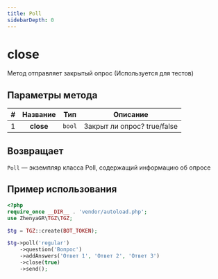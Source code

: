```yaml
---
title: Poll
sidebarDepth: 0
---
```


# close
Метод отправляет закрытый опрос (Используется для тестов)

## Параметры метода
| # | Название |  Тип   |          Описание           |
|:-:|:--------:|:------:|:---------------------------:|
| 1 | **close** | `bool` | Закрыт ли опрос? true/false |

## Возвращает
`Poll` — экземпляр класса Poll, содержащий информацию об опросе

## Пример использования
```php
<?php
require_once __DIR__ . 'vendor/autoload.php'; 
use ZhenyaGR\TGZ\TGZ;

$tg = TGZ::create(BOT_TOKEN);

$tg->poll('regular')
    ->question('Вопрос')
    ->addAnswers('Ответ 1', 'Ответ 2', 'Ответ 3')
    ->close(true)
    ->send();
```
